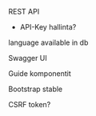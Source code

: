 REST API
- API-Key hallinta?

language available in db

Swagger UI

Guide komponentit

Bootstrap stable

CSRF token?
